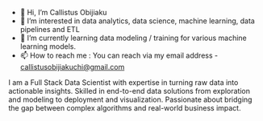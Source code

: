 - 👋 Hi, I’m Callistus Obijiaku
- 👀 I’m interested in data analytics, data science, machine learning, data pipelines and ETL
- 🌱 I’m currently learning data modeling / training for various machine learning models.
- 📫 How to reach me : You can reach via my email address - callistusobijiakuchi@gmail.com

I am a Full Stack Data Scientist with expertise in turning raw data into actionable insights. Skilled in end-to-end data solutions from exploration and modeling to deployment and visualization. Passionate about bridging the gap between complex algorithms and real-world business impact.

<!---
kallyobijakz/kallyobijakz is a ✨ special ✨ repository because its `README.md` (this file) appears on your GitHub profile.
You can click the Preview link to take a look at your changes.
--->
